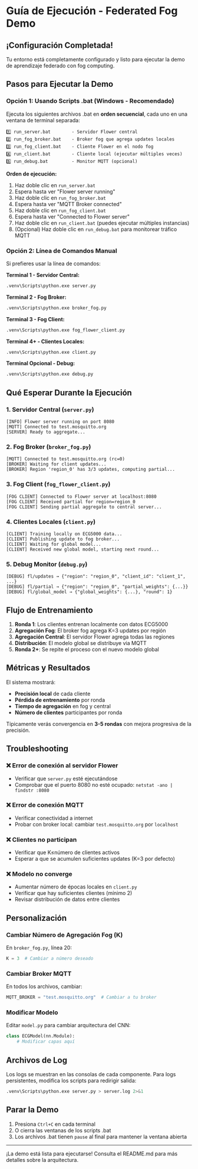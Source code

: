 # Guía de Ejecución - Federated Fog Demo

## ¡Configuración Completada! 

Tu entorno está completamente configurado y listo para ejecutar la demo de aprendizaje federado con fog computing.

## Pasos para Ejecutar la Demo

### Opción 1: Usando Scripts .bat (Windows - Recomendado)

Ejecuta los siguientes archivos .bat en **orden secuencial**, cada uno en una ventana de terminal separada:

```
1️⃣ run_server.bat        - Servidor Flower central
2️⃣ run_fog_broker.bat    - Broker fog que agrega updates locales  
3️⃣ run_fog_client.bat    - Cliente Flower en el nodo fog
4️⃣ run_client.bat        - Cliente local (ejecutar múltiples veces)
5️⃣ run_debug.bat         - Monitor MQTT (opcional)
```

**Orden de ejecución:**
1. Haz doble clic en `run_server.bat` 
2. Espera hasta ver "Flower server running"
3. Haz doble clic en `run_fog_broker.bat`
4. Espera hasta ver "MQTT Broker connected"
5. Haz doble clic en `run_fog_client.bat`
6. Espera hasta ver "Connected to Flower server"
7. Haz doble clic en `run_client.bat` (puedes ejecutar múltiples instancias)
8. (Opcional) Haz doble clic en `run_debug.bat` para monitorear tráfico MQTT

### Opción 2: Línea de Comandos Manual

Si prefieres usar la línea de comandos:

**Terminal 1 - Servidor Central:**
```bash
.venv\Scripts\python.exe server.py
```

**Terminal 2 - Fog Broker:**
```bash
.venv\Scripts\python.exe broker_fog.py
```

**Terminal 3 - Fog Client:**
```bash
.venv\Scripts\python.exe fog_flower_client.py
```

**Terminal 4+ - Clientes Locales:**
```bash
.venv\Scripts\python.exe client.py
```

**Terminal Opcional - Debug:**
```bash
.venv\Scripts\python.exe debug.py
```

## Qué Esperar Durante la Ejecución

### 1. Servidor Central (`server.py`)
```
[INFO] Flower server running on port 8080
[MQTT] Connected to test.mosquitto.org
[SERVER] Ready to aggregate...
```

### 2. Fog Broker (`broker_fog.py`)
```
[MQTT] Connected to test.mosquitto.org (rc=0)
[BROKER] Waiting for client updates...
[BROKER] Region 'region_0' has 3/3 updates, computing partial...
```

### 3. Fog Client (`fog_flower_client.py`)
```
[FOG CLIENT] Connected to Flower server at localhost:8080
[FOG CLIENT] Received partial for region=region_0
[FOG CLIENT] Sending partial aggregate to central server...
```

### 4. Clientes Locales (`client.py`)
```
[CLIENT] Training locally on ECG5000 data...
[CLIENT] Publishing update to fog broker...
[CLIENT] Waiting for global model...
[CLIENT] Received new global model, starting next round...
```

### 5. Debug Monitor (`debug.py`)
```
[DEBUG] fl/updates → {"region": "region_0", "client_id": "client_1", ...}
[DEBUG] fl/partial → {"region": "region_0", "partial_weights": {...}}
[DEBUG] fl/global_model → {"global_weights": {...}, "round": 1}
```

## Flujo de Entrenamiento

1. **Ronda 1**: Los clientes entrenan localmente con datos ECG5000
2. **Agregación Fog**: El broker fog agrega K=3 updates por región
3. **Agregación Central**: El servidor Flower agrega todas las regiones
4. **Distribución**: El modelo global se distribuye via MQTT
5. **Ronda 2+**: Se repite el proceso con el nuevo modelo global

## Métricas y Resultados

El sistema mostrará:
- **Precisión local** de cada cliente
- **Pérdida de entrenamiento** por ronda
- **Tiempo de agregación** en fog y central
- **Número de clientes** participantes por ronda

Típicamente verás convergencia en **3-5 rondas** con mejora progresiva de la precisión.

## Troubleshooting

### ❌ Error de conexión al servidor Flower
- Verificar que `server.py` esté ejecutándose
- Comprobar que el puerto 8080 no esté ocupado: `netstat -ano | findstr :8080`

### ❌ Error de conexión MQTT
- Verificar conectividad a internet
- Probar con broker local: cambiar `test.mosquitto.org` por `localhost`

### ❌ Clientes no participan
- Verificar que K≤número de clientes activos
- Esperar a que se acumulen suficientes updates (K=3 por defecto)

### ❌ Modelo no converge
- Aumentar número de épocas locales en `client.py`
- Verificar que hay suficientes clientes (mínimo 2)
- Revisar distribución de datos entre clientes

## Personalización

### Cambiar Número de Agregación Fog (K)
En `broker_fog.py`, línea 20:
```python
K = 3  # Cambiar a número deseado
```

### Cambiar Broker MQTT
En todos los archivos, cambiar:
```python
MQTT_BROKER = "test.mosquitto.org"  # Cambiar a tu broker
```

### Modificar Modelo
Editar `model.py` para cambiar arquitectura del CNN:
```python
class ECGModel(nn.Module):
    # Modificar capas aquí
```

## Archivos de Log

Los logs se muestran en las consolas de cada componente. Para logs persistentes, modifica los scripts para redirigir salida:

```bash
.venv\Scripts\python.exe server.py > server.log 2>&1
```

## Parar la Demo

1. Presiona `Ctrl+C` en cada terminal
2. O cierra las ventanas de los scripts .bat
3. Los archivos .bat tienen `pause` al final para mantener la ventana abierta

---

¡La demo está lista para ejecutarse! Consulta el README.md para más detalles sobre la arquitectura.
